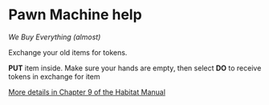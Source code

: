 # Pawn Machine help

*We Buy Everything (almost)*

Exchange your old items for tokens.

**PUT** item inside. Make sure your hands are empty, then select **DO** to receive tokens in exchange for item

[More details in Chapter 9 of the Habitat Manual](https://frandallfarmer.github.io/neohabitat-doc/docs//Avatar%20Handbook.html#CHAP9)

